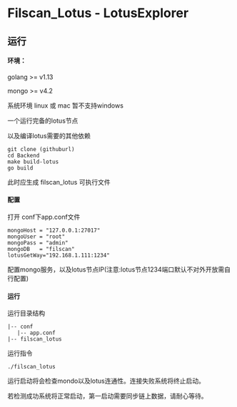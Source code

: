 
# Filscan_Lotus - LotusExplorer

## 运行
#### 环境：
golang >= v1.13

mongo >= v4.2

系统环境 linux 或 mac 暂不支持windows

一个运行完备的lotus节点

以及编译lotus需要的其他依赖

```cassandraql
git clone (githuburl)
cd Backend
make build-lotus
go build 
```
此时应生成 filscan_lotus 可执行文件

#### 配置

打开 conf下app.conf文件
```cassandraql
mongoHost = "127.0.0.1:27017"
mongoUser = "root"
mongoPass = "admin"
mongoDB   = "filscan"
lotusGetWay="192.168.1.111:1234"
```
配置mongo服务，以及lotus节点IP(注意:lotus节点1234端口默认不对外开放需自行配置)

#### 运行

运行目录结构
```cassandraql
|-- conf
   |-- app.conf
|-- filscan_lotus

```
运行指令
```cassandraql
./filscan_lotus
``` 

运行启动将会检查mondo以及lotus连通性。连接失败系统将终止启动。

若检测成功系统将正常启动，第一启动需要同步链上数据，请耐心等待。